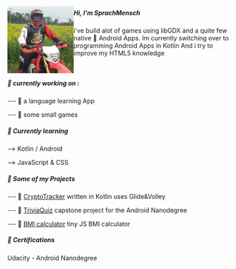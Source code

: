   
 <p align='left'>
  <img width="150" align='left' src="https://raw.githubusercontent.com/Sprachmensch/sprachmensch/master/photo_profile.png?raw=true">
  
##### Hi, I'm SprachMensch

i've build alot of games using libGDX and a quite few native :iphone: Android Apps. Im currently switching over to programming Android Apps in Kotlin And i try to improve my HTML5 knowledge
</p>

<div><br></div>

##### :wrench: currently working on :

--- :pencil: a language learning App

--- :space_invader: some small games


  
##### 🌱 Currently learning
--> Kotlin / Android
 
--> JavaScript & CSS
 

 
##### :file_folder: Some of my Projects

--- :floppy_disk: [CryptoTracker](https://github.com/Sprachmensch/Kotlin-CryptoTracker) written in Kotlin uses Glide&Volley
   
--- :floppy_disk: [TriviaQuiz](https://github.com/Sprachmensch/TriviaQuiz) capstone project for the Android Nanodegree 
   
--- :floppy_disk: [BMI calculator](https://github.com/Sprachmensch/JS_BMI) tiny JS BMI calculator

##### :blue_book: Certifications
 Udacity - Android Nanodegree
 
